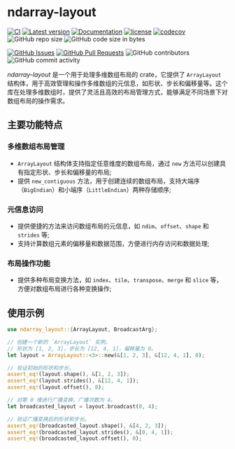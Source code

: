 ﻿# ndarray-layout

[![CI](https://github.com/InfiniTensor/ndarray-layout/actions/workflows/build.yml/badge.svg?branch=main)](https://github.com/InfiniTensor/ndarray-layout/actions)
[![Latest version](https://img.shields.io/crates/v/ndarray-layout.svg)](https://crates.io/crates/ndarray-layout)
[![Documentation](https://docs.rs/ndarray-layout/badge.svg)](https://docs.rs/ndarray-layout)
[![license](https://img.shields.io/github/license/InfiniTensor/ndarray-layout)](https://mit-license.org/)
[![codecov](https://codecov.io/github/InfiniTensor/ndarray-layout/branch/main/graph/badge.svg)](https://codecov.io/github/InfiniTensor/ndarray-layout)
![GitHub repo size](https://img.shields.io/github/repo-size/InfiniTensor/ndarray-layout)
![GitHub code size in bytes](https://img.shields.io/github/languages/code-size/InfiniTensor/ndarray-layout)

[![GitHub Issues](https://img.shields.io/github/issues/InfiniTensor/ndarray-layout)](https://github.com/InfiniTensor/ndarray-layout/issues)
[![GitHub Pull Requests](https://img.shields.io/github/issues-pr/InfiniTensor/ndarray-layout)](https://github.com/InfiniTensor/ndarray-layout/pulls)
![GitHub contributors](https://img.shields.io/github/contributors/InfiniTensor/ndarray-layout)
![GitHub commit activity](https://img.shields.io/github/commit-activity/m/InfiniTensor/ndarray-layout)

*ndarray-layout* 是一个用于处理多维数组布局的 crate，它提供了 `ArrayLayout` 结构体，用于高效管理和操作多维数组的元信息，如形状、步长和偏移量等。这个库在处理多维数组时，提供了灵活且高效的布局管理方式，能够满足不同场景下对数组布局的操作需求。

## 主要功能特点

### 多维数组布局管理

- `ArrayLayout` 结构体支持指定任意维度的数组布局，通过 `new` 方法可以创建具有指定形状、步长和偏移量的布局;
- 提供 `new_contiguous` 方法，用于创建连续的数组布局，支持大端序（`BigEndian`）和小端序（`LittleEndian`）两种存储顺序;

### 元信息访问

- 提供便捷的方法来访问数组布局的元信息，如 `ndim`、`offset`、`shape` 和 `strides` 等;
- 支持计算数组元素的偏移量和数据范围，方便进行内存访问和数据处理;

### 布局操作功能

- 提供多种布局变换方法，如 `index`、`tile`、`transpose`、`merge` 和 `slice` 等，方便对数组布局进行各种变换操作;

## 使用示例

```rust
use ndarray_layout::{ArrayLayout, BroadcastArg};

// 创建一个新的 `ArrayLayout` 实例。
// 形状为 [1, 2, 3]，步长为 [12, 4, 1]，偏移量为 0。
let layout = ArrayLayout::<3>::new(&[1, 2, 3], &[12, 4, 1], 0);

// 验证初始的形状和步长。
assert_eq!(layout.shape(), &[1, 2, 3]);
assert_eq!(layout.strides(), &[12, 4, 1]);
assert_eq!(layout.offset(), 0);

// 对第 0 维进行广播变换，广播次数为 4。
let broadcasted_layout = layout.broadcast(0, 4);

// 验证广播变换后的形状和步长。
assert_eq!(broadcasted_layout.shape(), &[4, 2, 3]);
assert_eq!(broadcasted_layout.strides(), &[0, 4, 1]);
assert_eq!(broadcasted_layout.offset(), 0);
```

